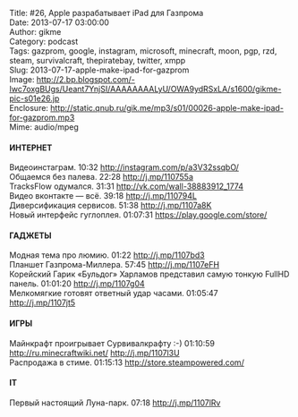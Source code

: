 Title: #26, Apple разрабатывает iPad для Газпрома  
Date: 2013-07-17 03:00:00  
Author: gikme  
Category: podcast  
Tags: gazprom, google, instagram, microsoft, minecraft, moon, pgp, rzd, steam, survivalcraft, thepiratebay, twitter, xmpp  
Slug: 2013-07-17-apple-make-ipad-for-gazprom  
Image: http://2.bp.blogspot.com/-Iwc7oxgBUgs/Ueant7YnjSI/AAAAAAAALyU/OWA9ydRSxLA/s1600/gikme-pic-s01e26.jp  
Enclosure: http://static.qnub.ru/gik.me/mp3/s01/00026-apple-make-ipad-for-gazprom.mp3  
Mime: audio/mpeg

#### ИНТЕРНЕТ

Видеоинстаграм. 10:32 <http://instagram.com/p/a3V32ssqbO/>  
Общаемся без палева. 22:28 <http://j.mp/110755a>  
TracksFlow одумался. 31:31 <http://vk.com/wall-38883912_1774>  
Видео вконтакте — всё. 39:18 <http://j.mp/110794L>  
Диверсификация сервисов. 51:38 <http://j.mp/1107a8K>  
Новый интерфейс гуглоплея. 01:07:31 <https://play.google.com/store/>

#### ГАДЖЕТЫ

Модная тема про люмию. 01:22 <http://j.mp/1107bd3>  
Планшет Газпрома-Миллера. 57:45 <http://j.mp/1107eFH>  
Корейский Гарик «Бульдог» Харламов представил самую тонкую FullHD  
панель. 01:01:20 <http://j.mp/1107g04>  
Мелкомягкие готовят ответный удар часами. 01:05:47  
<http://j.mp/1107jt5>

#### ИГРЫ

<div>

Майнкрафт проигрывает Сурвивалкрафту :-) 01:10:59  
<http://ru.minecraftwiki.net/> <http://j.mp/1107l3U>  
Распродажа в стиме. 01:15:13 <http://store.steampowered.com/>

#### IT

Первый настоящий Луна-парк. 07:18 <http://j.mp/1107lRv>

</div>

